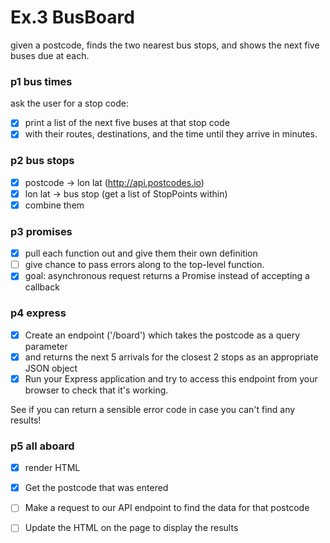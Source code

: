 # Ex.3 BusBoard

given a postcode, finds the two nearest bus stops, and shows the next five buses due at each.

### p1 bus times
ask the user for a stop code:
- [x] print a list of the next five buses at that stop code
- [x] with their routes, destinations, and the time until they arrive in minutes.

### p2 bus stops
- [x] postcode -> lon lat   (http://api.postcodes.io)
- [x] lon lat -> bus stop   (get a list of StopPoints within)
- [x] combine them

### p3 promises
- [x] pull each function out and give them their own definition
- [ ] give chance to pass errors along to the top-level function.
- [x] goal: asynchronous request returns a Promise instead of accepting a callback

### p4 express
- [x] Create an endpoint ('/board') which takes the postcode as a query parameter 
- [x] and returns the next 5 arrivals for the closest 2 stops as an appropriate JSON object
- [x] Run your Express application and try to access this endpoint from your browser to check that it's working.

See if you can return a sensible error code in case you can't find any results!

### p5 all aboard
- [x] render HTML
- [x] Get the postcode that was entered
- [ ] Make a request to our API endpoint to find the data for that postcode
- [ ] Update the HTML on the page to display the results

